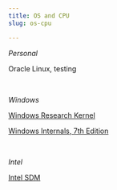 ```yaml
---
title: OS and CPU
slug: os-cpu

---
```

_Personal_

Oracle Linux, testing

<br>

_Windows_

[Windows Research Kernel](https://github.com/HighSchoolSoftwareClub/Windows-Research-Kernel-WRK-)

[Windows Internals, 7th Edition](https://docs.microsoft.com/en-us/sysinternals/resources/windows-internals)

<br>

_Intel_

[Intel SDM](https://www.intel.com/content/www/us/en/developer/articles/technical/intel-sdm.html)
